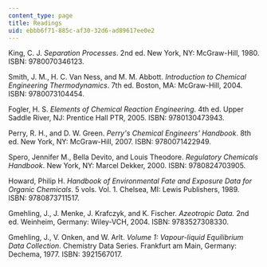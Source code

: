 ```yaml
---
content_type: page
title: Readings
uid: ebbb6f71-885c-af30-32d6-ad89617ee0e2
---
```


King, C. J. _Separation Processes_. 2nd ed. New York, NY: McGraw-Hill, 1980. ISBN: 9780070346123.

Smith, J. M., H. C. Van Ness, and M. M. Abbott. _Introduction to Chemical Engineering Thermodynamics_. 7th ed. Boston, MA: McGraw-Hill, 2004. ISBN: 9780073104454.

Fogler, H. S. _Elements of Chemical Reaction Engineering_. 4th ed. Upper Saddle River, NJ: Prentice Hall PTR, 2005. ISBN: 9780130473943.

Perry, R. H., and D. W. Green. _Perry's Chemical Engineers' Handbook_. 8th ed. New York, NY: McGraw-Hill, 2007. ISBN: 9780071422949.

Spero, Jennifer M., Bella Devito, and Louis Theodore. _Regulatory Chemicals Handbook_. New York, NY: Marcel Dekker, 2000. ISBN: 9780824703905.

Howard, Philip H. _Handbook of Environmental Fate and Exposure Data for Organic Chemicals_. 5 vols. Vol. 1. Chelsea, MI: Lewis Publishers, 1989. ISBN: 9780873711517.

Gmehling, J., J. Menke, J. Krafczyk, and K. Fischer. _Azeotropic Data._ 2nd ed. Weinheim, Germany: Wiley-VCH, 2004. ISBN: 9783527308330.

Gmehling, J., V. Onken, and W. Arlt. _Volume 1: Vapour-liquid Equilibrium Data Collection_. Chemistry Data Series. Frankfurt am Main, Germany: Dechema, 1977. ISBN: 3921567017.
